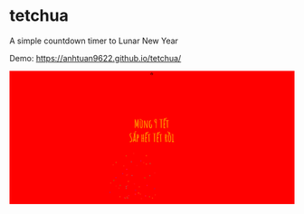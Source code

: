 # tetchua

A simple countdown timer to Lunar New Year

Demo: https://anhtuan9622.github.io/tetchua/

![Screenshot](screenshot.png "Screenshot")
